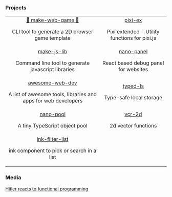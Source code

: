 <h3>Projects</h3>

<table>

<tr>
<td>

<div>
  <div align="center">
    <a align="center" href="https://github.com/sajmoni/make-web-game">👾 make-web-game 👾</a>
    <p align="center">CLI tool to generate a 2D browser game template</p>
  </div>
</div>

</td>
<td>

<div>
  <div align="center">
    <a align="center" href="https://github.com/sajmoni/pixi-ex">pixi-ex</a>
    <p align="center">Pixi extended - Utility functions for pixi.js</p>
  </div>
</div>

</td>
</tr>

<tr>
<td>

<div>
  <div align="center">
    <a align="center" href="https://github.com/sajmoni/make-js-lib">make-js-lib</a>
    <p align="center">Command line tool to generate javascript libraries</p>
  </div>
</div>

</td>
<td>

<div>
  <div align="center">
    <a align="center" href="https://github.com/sajmoni/nano-panel">nano-panel</a>
    <p align="center">React based debug panel for websites</p>
  </div>
</div>

</td>
</tr>

<tr>
<td>

<div>
  <div align="center">
    <a align="center" href="https://github.com/sajmoni/awesome-web-dev">awesome-web-dev</a>
    <p align="center">A list of awesome tools, libraries and apps for web developers</p>
  </div>
</div>

</td>
<td>

<div>
  <div align="center">
    <a align="center" href="https://github.com/sajmoni/typed-ls">typed-ls</a>
    <p align="center">Type-safe local storage</p>
  </div>
</div>

</td>
</tr>
  
<tr>
<td>

<div>
  <div align="center">
    <a align="center" href="https://github.com/sajmoni/nano-pool">nano-pool</a>
    <p align="center">A tiny TypeScript object pool</p>
  </div>
</div>

</td>
<td>

<div>
  <div align="center">
    <a align="center" href="https://github.com/sajmoni/vcr-2d">vcr-2d</a>
    <p align="center">2d vector functions</p>
  </div>
</div>

</td>
</tr>
  
  
<tr>
<td>

<div>
  <div align="center">
    <a align="center" href="https://github.com/sajmoni/ink-filter-list">ink-filter-list</a>
    <p align="center">ink component to pick or search in a list</p>
  </div>
</div>

</td>
<td>

<div>
  <div align="center">
  </div>
</div>

</td>
</tr>

</table>

<h3>Media</h3>

[Hitler reacts to functional programming](https://www.youtube.com/watch?v=ADqLBc1vFwIs)

